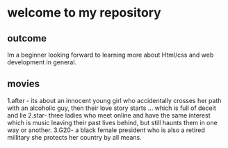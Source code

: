 # welcome to my repository 

## outcome
Im a beginner looking forward to learning more about Html/css and web development in general. 

## movies
1.after - its about an innocent young girl who accidentally crosses her path with an alcoholic guy, then their love story starts ... which is full of deceit and lie
2.star- three ladies who meet online and have the same interest which is music leaving their past lives behind, but still haunts them in one way or another.
3.G20- a black female president who is also a retired millitary she protects her country by all means.